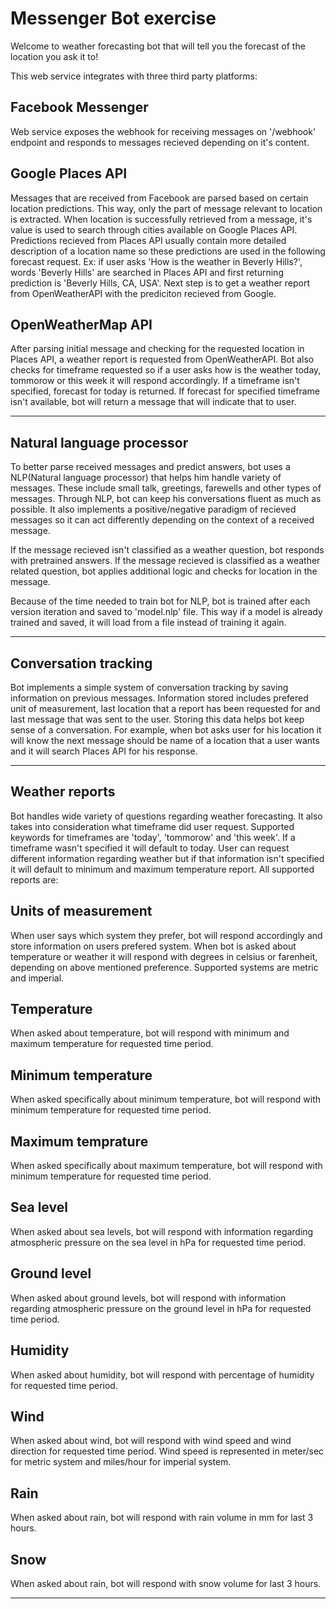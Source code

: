 # Messenger Bot exercise

Welcome to weather forecasting bot that will tell you the forecast of the location you ask it to!

This web service integrates with three third party platforms:

## Facebook Messenger
Web service exposes the webhook for receiving messages on '/webhook' endpoint and responds to messages recieved depending on it's content.
 
## Google Places API
Messages that are received from Facebook are parsed based on certain location predictions. This way, only the part of message relevant to location is extracted. When location is successfully retrieved from a message, it's value is used to search through cities available on Google Places API. Predictions recieved from Places API usually contain more detailed description of a location name so these predictions are used in the following forecast request. Ex: if user asks 'How is the weather in Beverly Hills?', words 'Beverly Hills' are searched in Places API and first returning prediction is 'Beverly Hills, CA, USA'. Next step is to get a weather report from OpenWeatherAPI with the prediciton recieved from Google.
 
## OpenWeatherMap API
After parsing initial message and checking for the requested location in Places API, a weather report is requested from OpenWeatherAPI. Bot also checks for timeframe requested so if a user asks how is the weather today, tommorow or this week it will respond accordingly. If a timeframe isn't specified, forecast for today is returned. If forecast for specified timeframe isn't available, bot will return a message that will indicate that to user.

***

## Natural language processor

To better parse received messages and predict answers, bot uses a NLP(Natural language processor) that helps him handle variety of messages. These include small talk, greetings, farewells and other types of messages. Through NLP, bot can keep his conversations fluent as much as possible. It also implements a positive/negative paradigm of recieved messages so it can act differently depending on the context of a received message.

If the message recieved isn't classified as a weather question, bot responds with pretrained answers. If the message recieved is classified as a weather related question, bot applies additional logic and checks for location in the message. 

Because of the time needed to train bot for NLP, bot is trained after each version iteration and saved to 'model.nlp' file. This way if a model is already trained and saved, it will load from a file instead of training it again. 

***

## Conversation tracking

Bot implements a simple system of conversation tracking by saving information on previous messages. Information stored includes prefered unit of measurement, last location that a report has been requested for and last message that was sent to the user. Storing this data helps bot keep sense of a conversation. For example, when bot asks user for his location it will know the next message should be name of a location that a user wants and it will search Places API for his response.

***

## Weather reports

Bot handles wide variety of questions regarding weather forecasting. It also takes into consideration what timeframe did user request. Supported keywords for timeframes are 'today', 'tommorow' and 'this week'. If a timeframe wasn't specified it will default to today. User can request different information regarding weather but if that information isn't specified it will default to minimum and maximum temperature report. All supported reports are:

## Units of measurement
When user says which system they prefer, bot will respond accordingly and store information on users prefered system. When bot is asked about temperature or weather it will respond with degrees in celsius or farenheit, depending on above mentioned preference. Supported systems are metric and imperial.

## Temperature
When asked about temperature, bot will respond with minimum and maximum temperature for requested time period.

## Minimum temperature
When asked specifically about minimum temperature, bot will respond with minimum temperature for requested time period.

## Maximum temprature
When asked specifically about maximum temperature, bot will respond with minimum temperature for requested time period.

## Sea level
When asked about sea levels, bot will respond with information regarding atmospheric pressure on the sea level in hPa for requested time period.

## Ground level
When asked about ground levels, bot will respond with information regarding atmospheric pressure on the ground level in hPa for requested time period.

## Humidity
When asked about humidity, bot will respond with percentage of humidity for requested time period.

## Wind
When asked about wind, bot will respond with wind speed and wind direction for requested time period. Wind speed is represented in meter/sec for metric system and miles/hour for imperial system.

## Rain
When asked about rain, bot will respond with rain volume in mm for last 3 hours.

## Snow
When asked about rain, bot will respond with snow volume for last 3 hours.

***
